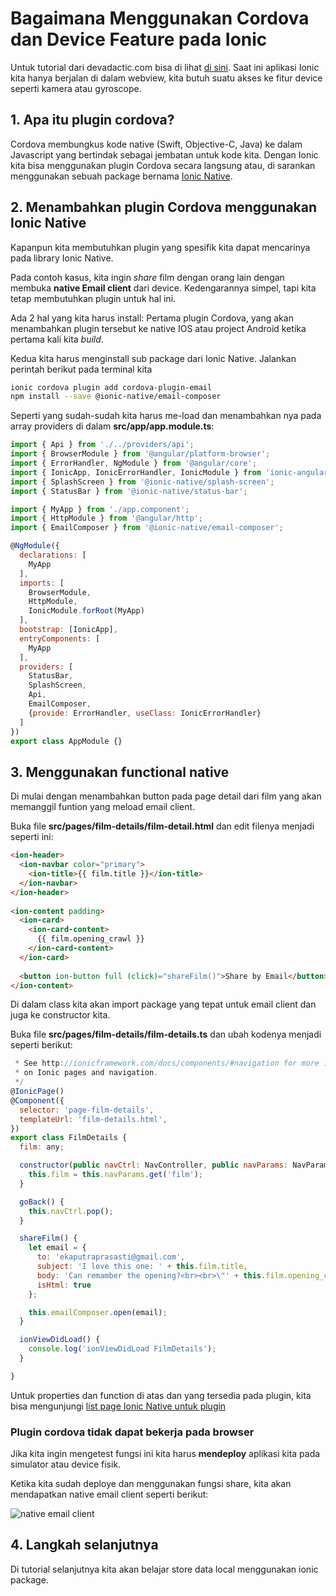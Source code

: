 # Bagaimana Menggunakan Cordova dan Device Feature pada Ionic

Untuk tutorial dari devadactic.com bisa di lihat [di sini](https://ionicacademy.com/cordova-features-inside-ionic/). Saat ini aplikasi Ionic kita hanya berjalan di dalam webview, kita butuh suatu akses ke fitur device seperti kamera atau gyroscope. 

## 1. Apa itu plugin cordova?

Cordova membungkus kode native (Swift, Objective-C, Java) ke dalam Javascript yang bertindak sebagai jembatan untuk kode kita. Dengan Ionic kita bisa menggunakan plugin Cordova secara langsung atau, di sarankan menggunakan sebuah package bernama [Ionic Native](http://ionicframework.com/docs/native/).

## 2. Menambahkan plugin Cordova menggunakan Ionic Native

Kapanpun kita membutuhkan plugin yang spesifik kita dapat mencarinya pada library Ionic Native. 

Pada contoh kasus, kita ingin *share* film dengan orang lain dengan membuka **native Email client** dari device. Kedengarannya simpel, tapi kita tetap membutuhkan plugin untuk hal ini.

Ada 2 hal yang kita harus install:
Pertama plugin Cordova, yang akan menambahkan plugin tersebut ke native IOS atau project Android ketika pertama kali kita *build*.

Kedua kita harus menginstall sub package dari Ionic Native. Jalankan perintah berikut pada terminal kita

```bash
ionic cordova plugin add cordova-plugin-email
npm install --save @ionic-native/email-composer
```

Seperti yang sudah-sudah kita harus me-load dan menambahkan nya pada array providers di dalam **src/app/app.module.ts**:

```javascript
import { Api } from './../providers/api';
import { BrowserModule } from '@angular/platform-browser';
import { ErrorHandler, NgModule } from '@angular/core';
import { IonicApp, IonicErrorHandler, IonicModule } from 'ionic-angular';
import { SplashScreen } from '@ionic-native/splash-screen';
import { StatusBar } from '@ionic-native/status-bar';

import { MyApp } from './app.component';
import { HttpModule } from '@angular/http';
import { EmailComposer } from '@ionic-native/email-composer';

@NgModule({
  declarations: [
    MyApp
  ],
  imports: [
    BrowserModule,
    HttpModule,
    IonicModule.forRoot(MyApp)
  ],
  bootstrap: [IonicApp],
  entryComponents: [
    MyApp
  ],
  providers: [
    StatusBar,
    SplashScreen,
    Api,
    EmailComposer,
    {provide: ErrorHandler, useClass: IonicErrorHandler}
  ]
})
export class AppModule {}
```

## 3. Menggunakan functional native

Di mulai dengan menambahkan button pada page detail dari film yang akan memanggil funtion yang meload email client.

Buka file **src/pages/film-details/film-detail.html** dan edit filenya menjadi seperti ini:

```html
<ion-header>
  <ion-navbar color="primary">
    <ion-title>{{ film.title }}</ion-title>
  </ion-navbar>
</ion-header>
 
<ion-content padding>
  <ion-card>
    <ion-card-content>
      {{ film.opening_crawl }}
    </ion-card-content>
  </ion-card>
 
  <button ion-button full (click)="shareFilm()">Share by Email</button>
</ion-content>
```

Di dalam class kita akan import package yang tepat untuk email client dan juga ke constructor kita.

Buka file **src/pages/film-details/film-details.ts** dan ubah kodenya menjadi seperti berikut:

```javascript
 * See http://ionicframework.com/docs/components/#navigation for more info
 * on Ionic pages and navigation.
 */
@IonicPage()
@Component({
  selector: 'page-film-details',
  templateUrl: 'film-details.html',
})
export class FilmDetails {
  film: any;

  constructor(public navCtrl: NavController, public navParams: NavParams, private emailComposer: EmailComposer) {
    this.film = this.navParams.get('film');
  }

  goBack() {
    this.navCtrl.pop();
  }

  shareFilm() {
    let email = {
      to: 'ekaputraprasasti@gmail.com',
      subject: 'I love this one: ' + this.film.title,
      body: 'Can remamber the opening?<br><br>\"' + this.film.opening_crawl + '\"',
      isHtml: true
    };

    this.emailComposer.open(email);
  }

  ionViewDidLoad() {
    console.log('ionViewDidLoad FilmDetails');
  }

}
```

Untuk properties dan function di atas dan yang tersedia pada plugin, kita bisa mengunjungi [list page Ionic Native untuk plugin](http://ionicframework.com/docs/native/email-composer/)

### Plugin cordova tidak dapat bekerja pada browser

Jika kita ingin mengetest fungsi ini kita harus **mendeploy** aplikasi kita pada simulator atau device fisik.

Ketika kita sudah deploye dan menggunakan fungsi share, kita akan mendapatkan native email client seperti berikut:

![native email client](https://i1.wp.com/ionicacademy.com/wp-content/uploads/2017/05/ionic-crash-course-cordova-email.png?w=468&ssl=1)

## 4. Langkah selanjutnya

Di tutorial selanjutnya kita akan belajar store data local menggunakan ionic package.
